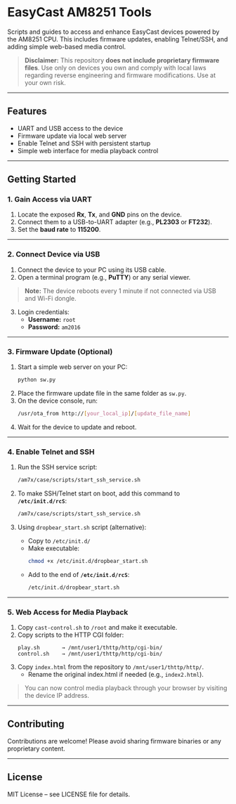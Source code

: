 
# EasyCast AM8251 Tools

Scripts and guides to access and enhance EasyCast devices powered by the AM8251 CPU. This includes firmware updates, enabling Telnet/SSH, and adding simple web-based media control.

> **Disclaimer:** This repository **does not include proprietary firmware files**. Use only on devices you own and comply with local laws regarding reverse engineering and firmware modifications. Use at your own risk.

---

## Features

- UART and USB access to the device  
- Firmware update via local web server  
- Enable Telnet and SSH with persistent startup  
- Simple web interface for media playback control  

---

## Getting Started

### 1. Gain Access via UART

1. Locate the exposed **Rx**, **Tx**, and **GND** pins on the device.  
2. Connect them to a USB-to-UART adapter (e.g., **PL2303** or **FT232**).  
3. Set the **baud rate** to **115200**.

---

### 2. Connect Device via USB

1. Connect the device to your PC using its USB cable.  
2. Open a terminal program (e.g., **PuTTY**) or any serial viewer.  

> **Note:** The device reboots every 1 minute if not connected via USB and Wi-Fi dongle.

3. Login credentials:  
   - **Username:** `root`  
   - **Password:** `am2016`

---

### 3. Firmware Update (Optional)

1. Start a simple web server on your PC:
   ```bash
   python sw.py
   ```
2. Place the firmware update file in the same folder as `sw.py`.  
3. On the device console, run:
   ```bash
   /usr/ota_from http://[your_local_ip]/[update_file_name]
   ```
4. Wait for the device to update and reboot.

---

### 4. Enable Telnet and SSH

1. Run the SSH service script:
   ```bash
   /am7x/case/scripts/start_ssh_service.sh
   ```
2. To make SSH/Telnet start on boot, add this command to **`/etc/init.d/rcS`**:
   ```bash
   /am7x/case/scripts/start_ssh_service.sh
   ```

3. Using `dropbear_start.sh` script (alternative):
   - Copy to `/etc/init.d/`  
   - Make executable:
     ```bash
     chmod +x /etc/init.d/dropbear_start.sh
     ```
   - Add to the end of **`/etc/init.d/rcS`**:
     ```bash
     /etc/init.d/dropbear_start.sh
     ```

---

### 5. Web Access for Media Playback

1. Copy `cast-control.sh` to `/root` and make it executable.  
2. Copy scripts to the HTTP CGI folder:
   ```text
   play.sh       → /mnt/user1/thttp/http/cgi-bin/
   control.sh    → /mnt/user1/thttp/http/cgi-bin/
   ```
3. Copy `index.html` from the repository to `/mnt/user1/thttp/http/`.  
   - Rename the original index.html if needed (e.g., `index2.html`).

> You can now control media playback through your browser by visiting the device IP address.

---

## Contributing

Contributions are welcome! Please avoid sharing firmware binaries or any proprietary content.

---

## License

MIT License – see LICENSE file for details.

